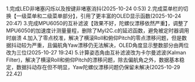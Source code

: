 1.完成LED非堵塞闪烁以及按键非堵塞消抖(2025-10-24 0:53)
2.完成菜单栏的切换【一级菜单和二级菜单部分】，引用了更丰富的OLED显示函数(2025-10-24 20:47)
3.完成MPU6050的互补滤波【效果不好，陀螺仪漂移依然严重】，调整了MPU6050的加速度计测量量程，删除了MyI2C.c的延迟函数，避免被定时器调用时崩溃
4.加入了零点校准，解决了横滚Roll和俯仰Pitch的零点漂移问题，但是数据抖动较为严重，且偏航角Yaw漂移仍无法解决，OLED角度显示整数部分由两位改为三位(2025-10-27 19:24)
5.计算姿态角由互补滤波改为卡尔曼滤波(Kalman Filter)，解决了横滚Roll和俯仰Pitch的漂移问题，除去偏航角之外，数据基本稳定，数据抖动存在但不明显，Yaw陀螺仪漂移问题仍保留未解决(2025-10-29 22.42)